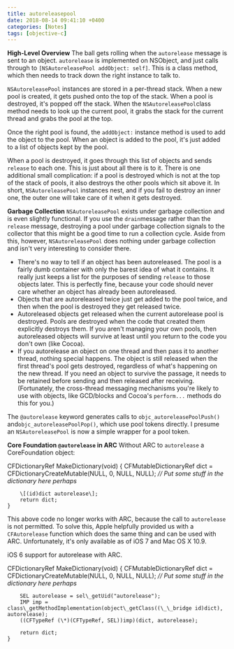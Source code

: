 ```yaml
---
title: autoreleasepool
date: 2018-08-14 09:41:10 +0400
categories: [Notes]
tags: [objective-c]
---
```


**High-Level Overview** The ball gets rolling when the `autorelease` message is sent to an object. `autorelease` is implemented on NSObject, and just calls through to `[NSAutoreleasePool addObject: self]`. This is a class method, which then needs to track down the right instance to talk to.

`NSAutoreleasePool` instances are stored in a per-thread stack. When a new pool is created, it gets pushed onto the top of the stack. When a pool is destroyed, it's popped off the stack. When the `NSAutoreleasePool`class method needs to look up the current pool, it grabs the stack for the current thread and grabs the pool at the top.

Once the right pool is found, the `addObject:` instance method is used to add the object to the pool. When an object is added to the pool, it's just added to a list of objects kept by the pool.

When a pool is destroyed, it goes through this list of objects and sends `release` to each one. This is just about all there is to it. There is one additional small complication: if a pool is destroyed which is not at the top of the stack of pools, it also destroys the other pools which sit above it. In short, `NSAutoreleasePool` instances nest, and if you fail to destroy an inner one, the outer one will take care of it when it gets destroyed.

**Garbage Collection** `NSAutoreleasePool` exists under garbage collection and is even slightly functional. If you use the `drain`message rather than the `release` message, destroying a pool under garbage collection signals to the collector that this might be a good time to run a collection cycle. Aside from this, however, `NSAutoreleasePool` does nothing under garbage collection and isn't very interesting to consider there.

- There's no way to tell if an object has been autoreleased. The pool is a fairly dumb container with only the barest idea of what it contains. It really just keeps a list for the purposes of sending `release` to those objects later. This is perfectly fine, because your code should never care whether an object has already been autoreleased.
- Objects that are autoreleased twice just get added to the pool twice, and then when the pool is destroyed they get released twice.
- Autoreleased objects get released when the current autorelease pool is destroyed. Pools are destroyed when the code that created them explicitly destroys them. If you aren't managing your own pools, then autoreleased objects will survive at least until you return to the code you don't own (like Cocoa).
- If you autorelease an object on one thread and then pass it to another thread, nothing special happens. The object is still released when the first thread's pool gets destroyed, regardless of what's happening on the new thread. If you need an object to survive the passage, it needs to be retained before sending and then released after receiving. (Fortunately, the cross-thread messaging mechanisms you're likely to use with objects, like GCD/blocks and Cocoa's `perform...` methods do this for you.)

The `@autorelease` keyword generates calls to `objc_autoreleasePoolPush()` and`objc_autoreleasePoolPop()`, which use pool tokens directly. I presume an `NSAutoreleasePool` is now a simple wrapper for a pool token.

**Core Foundation `@autorelease` in ARC** Without ARC to `autorelease` a CoreFoundation object:

CFDictionaryRef MakeDictionary(void) {
        CFMutableDictionaryRef dict = CFDictionaryCreateMutable(NULL, 0, NULL, NULL);
        _// Put some stuff in the dictionary here perhaps_

        \[(id)dict autorelease\];
        return dict;
    }

This above code no longer works with ARC, because the call to `autorelease` is not permitted. To solve this, Apple helpfully provided us with a `CFAutorelease` function which does the same thing and can be used with ARC. Unfortunately, it's only available as of iOS 7 and Mac OS X 10.9.

iOS 6 support for autorelease with ARC.

   CFDictionaryRef MakeDictionary(void) {
        CFMutableDictionaryRef dict = CFDictionaryCreateMutable(NULL, 0, NULL, NULL);
        _// Put some stuff in the dictionary here perhaps_

        SEL autorelease = sel\_getUid("autorelease");
        IMP imp = class\_getMethodImplementation(object\_getClass((\_\_bridge id)dict), autorelease);
        ((CFTypeRef (\*)(CFTypeRef, SEL))imp)(dict, autorelease);

        return dict;
    }
